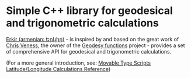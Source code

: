 # Simple C++ library for geodesical and trigonometric calculations

[Erkir (armenian: Երկիր)](https://github.com/vahancho/erkir) - is inspired by and based on the great work of [Chris Veness](https://github.com/chrisveness), the owner of the [Geodesy functions](https://github.com/chrisveness/geodesy) project - provides a set of comprehensive API for geodesical and trigonometric calculations.

(For a more general introduction, see: [Movable Type Scripts Latitude/Longitude Calculations Reference](http://www.movable-type.co.uk/scripts/latlong.html))
